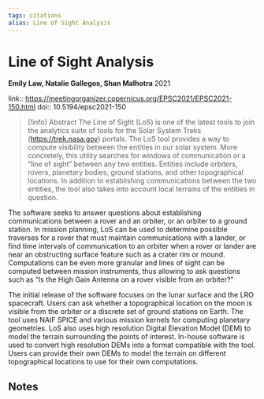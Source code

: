 ```yaml
---
tags: citations
alias: Line of Sight Analysis
---
```

# Line of Sight Analysis

**Emily Law, Natalie Gallegos, Shan Malhotra**
2021

link:: https://meetingorganizer.copernicus.org/EPSC2021/EPSC2021-150.html
doi:: 10.5194/epsc2021-150

> [!info] Abstract
> The Line of Sight (LoS) is one of the latest tools to join the analytics suite of tools for the Solar System Treks (https://trek.nasa.gov) portals.  The LoS tool provides a way to compute visibility between the entities in our solar system. More concretely, this utility searches for windows of communication or a “line of sight” between any two entities. Entities include orbiters, rovers, planetary bodies, ground stations, and other topographical locations. In addition to establishing communications between the two entities, the tool also takes into account local terrains of the entities in question.

The software seeks to answer questions about establishing communications between a rover and an orbiter, or an orbiter to a ground station. In mission planning, LoS can be used to determine possible traverses for a rover that must maintain communications with a lander, or find time intervals of communication to an orbiter when a rover or lander are near an obstructing surface feature such as a crater rim or mound. Computations can be even more granular and lines of sight can be computed between mission instruments, thus allowing to ask questions such as “Is the High Gain Antenna on a rover visible from an orbiter?”

The initial release of the software focuses on the lunar surface and the LRO spacecraft. Users can ask whether a topographical location on the moon is visible from the orbiter or a discrete set of ground stations on Earth. The tool uses NAIF SPICE and various mission kernels for computing planetary geometries. LoS also uses high resolution Digital Elevation Model (DEM) to model the terrain surrounding the points of interest. In-house software is used to convert high resolution DEMs into a format compatible with the tool. Users can provide their own DEMs to model the terrain on different topographical locations to use for their own computations.



## Notes

